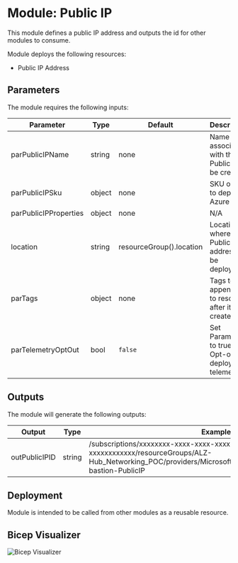 # Module: Public IP

This module defines a public IP address and outputs the id for other modules to consume.

Module deploys the following resources:

- Public IP Address

## Parameters

The module requires the following inputs:

| Parameter             | Type   | Default                  | Description                                              | Requirement        | Example                         |
| --------------------- | ------ | ------------------------ | -------------------------------------------------------- | ------------------ | ------------------------------- |
| parPublicIPName       | string | none                     | Name associated with the Public IP to be created         | 1-80 char          | alz-bastion-PublicIP            |
| parPublicIPSku        | object | none                     | SKU of IP to deploy to Azure                             | Standard or Basic  | Standard                        |
| parPublicIPProperties | object | none                     | N/A                                                      |
| location              | string | resourceGroup().location | Location where Public IP address will be deployed        | Valid Azure Region | eastus2                         |
| parTags               | object | none                     | Tags to be appended to resource after it is created      | none               | {"Environment" : "Development"} |
| parTelemetryOptOut    | bool   | `false`                  | Set Parameter to true to Opt-out of deployment telemetry | none               | `false`                         |

## Outputs

The module will generate the following outputs:

| Output        | Type   | Example                                                                                                                                                      |
| ------------- | ------ | ------------------------------------------------------------------------------------------------------------------------------------------------------------ |
| outPublicIPID | string | /subscriptions/xxxxxxxx-xxxx-xxxx-xxxx-xxxxxxxxxxxx/resourceGroups/ALZ-Hub_Networking_POC/providers/Microsoft.Network/publicIPAddresses/alz-bastion-PublicIP |

## Deployment

Module is intended to be called from other modules as a reusable resource.

## Bicep Visualizer

![Bicep Visualizer](media/bicepVisualizer.png "Bicep Visualizer")
